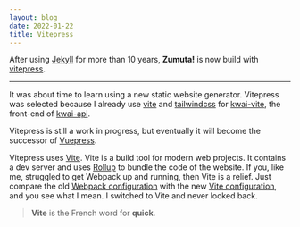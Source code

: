 ```yaml
---
layout: blog
date: 2022-01-22
title: Vitepress
---
```


After using [Jekyll](http://jekyllrb.com/) for more than 10 years, **Zumuta!** is now build with
[vitepress](https://vitepress.vuejs.org/).

---

It was about time to learn using a new static website generator. Vitepress was selected
because I already use [vite](https://vitejs.dev/) and [tailwindcss](https://tailwindcss.com/) for
[kwai-vite](https://github.com/fbraem/kwai-vite), the front-end of [kwai-api](https://github.com/fbraem/kwai-api).

Vitepress is still a work in progress, but eventually it will become the successor of
[Vuepress](https://vuepress.vuejs.org/).

Vitepress uses [Vite](https://vitejs.dev/). Vite is a build tool for modern web
projects. It contains a dev server and uses [Rollup](https://rollupjs.org/) to 
bundle the code of the website. If you, like me, struggled to get Webpack up and
running, then Vite is a relief. Just compare the old [Webpack configuration](https://github.com/fbraem/kwai-ui/blob/master/webpack.config.js)
with the new [Vite configuration](https://github.com/fbraem/kwai-vite/blob/master/vite.config.js), and you
see what I mean. I switched to Vite and never looked back.

> **Vite** is the French word for **quick**.
